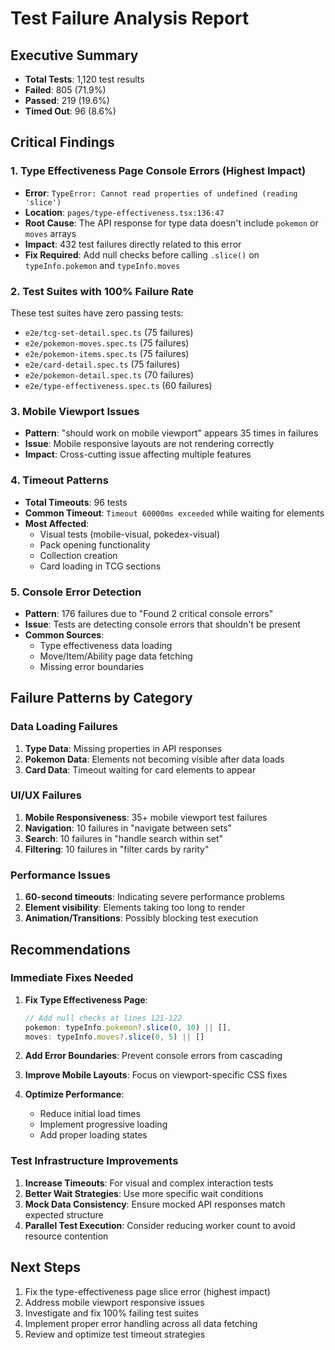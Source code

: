 # Test Failure Analysis Report

## Executive Summary

- **Total Tests**: 1,120 test results
- **Failed**: 805 (71.9%)
- **Passed**: 219 (19.6%)
- **Timed Out**: 96 (8.6%)

## Critical Findings

### 1. Type Effectiveness Page Console Errors (Highest Impact)
- **Error**: `TypeError: Cannot read properties of undefined (reading 'slice')`
- **Location**: `pages/type-effectiveness.tsx:136:47`
- **Root Cause**: The API response for type data doesn't include `pokemon` or `moves` arrays
- **Impact**: 432 test failures directly related to this error
- **Fix Required**: Add null checks before calling `.slice()` on `typeInfo.pokemon` and `typeInfo.moves`

### 2. Test Suites with 100% Failure Rate
These test suites have zero passing tests:
- `e2e/tcg-set-detail.spec.ts` (75 failures)
- `e2e/pokemon-moves.spec.ts` (75 failures)
- `e2e/pokemon-items.spec.ts` (75 failures)
- `e2e/card-detail.spec.ts` (75 failures)
- `e2e/pokemon-detail.spec.ts` (70 failures)
- `e2e/type-effectiveness.spec.ts` (60 failures)

### 3. Mobile Viewport Issues
- **Pattern**: "should work on mobile viewport" appears 35 times in failures
- **Issue**: Mobile responsive layouts are not rendering correctly
- **Impact**: Cross-cutting issue affecting multiple features

### 4. Timeout Patterns
- **Total Timeouts**: 96 tests
- **Common Timeout**: `Timeout 60000ms exceeded` while waiting for elements
- **Most Affected**:
  - Visual tests (mobile-visual, pokedex-visual)
  - Pack opening functionality
  - Collection creation
  - Card loading in TCG sections

### 5. Console Error Detection
- **Pattern**: 176 failures due to "Found 2 critical console errors"
- **Issue**: Tests are detecting console errors that shouldn't be present
- **Common Sources**:
  - Type effectiveness data loading
  - Move/Item/Ability page data fetching
  - Missing error boundaries

## Failure Patterns by Category

### Data Loading Failures
1. **Type Data**: Missing properties in API responses
2. **Pokemon Data**: Elements not becoming visible after data loads
3. **Card Data**: Timeout waiting for card elements to appear

### UI/UX Failures
1. **Mobile Responsiveness**: 35+ mobile viewport test failures
2. **Navigation**: 10 failures in "navigate between sets"
3. **Search**: 10 failures in "handle search within set"
4. **Filtering**: 10 failures in "filter cards by rarity"

### Performance Issues
1. **60-second timeouts**: Indicating severe performance problems
2. **Element visibility**: Elements taking too long to render
3. **Animation/Transitions**: Possibly blocking test execution

## Recommendations

### Immediate Fixes Needed
1. **Fix Type Effectiveness Page**:
   ```typescript
   // Add null checks at lines 121-122
   pokemon: typeInfo.pokemon?.slice(0, 10) || [],
   moves: typeInfo.moves?.slice(0, 5) || []
   ```

2. **Add Error Boundaries**: Prevent console errors from cascading

3. **Improve Mobile Layouts**: Focus on viewport-specific CSS fixes

4. **Optimize Performance**: 
   - Reduce initial load times
   - Implement progressive loading
   - Add proper loading states

### Test Infrastructure Improvements
1. **Increase Timeouts**: For visual and complex interaction tests
2. **Better Wait Strategies**: Use more specific wait conditions
3. **Mock Data Consistency**: Ensure mocked API responses match expected structure
4. **Parallel Test Execution**: Consider reducing worker count to avoid resource contention

## Next Steps
1. Fix the type-effectiveness page slice error (highest impact)
2. Address mobile viewport responsive issues
3. Investigate and fix 100% failing test suites
4. Implement proper error handling across all data fetching
5. Review and optimize test timeout strategies
